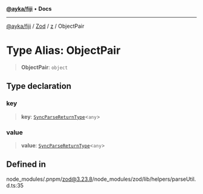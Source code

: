 [**@ayka/fiji**](../../../../../README.md) • **Docs**

***

[@ayka/fiji](../../../../../globals.md) / [Zod](../../../README.md) / [z](../README.md) / ObjectPair

# Type Alias: ObjectPair

> **ObjectPair**: `object`

## Type declaration

### key

> **key**: [`SyncParseReturnType`](SyncParseReturnType.md)\<`any`\>

### value

> **value**: [`SyncParseReturnType`](SyncParseReturnType.md)\<`any`\>

## Defined in

node\_modules/.pnpm/zod@3.23.8/node\_modules/zod/lib/helpers/parseUtil.d.ts:35
